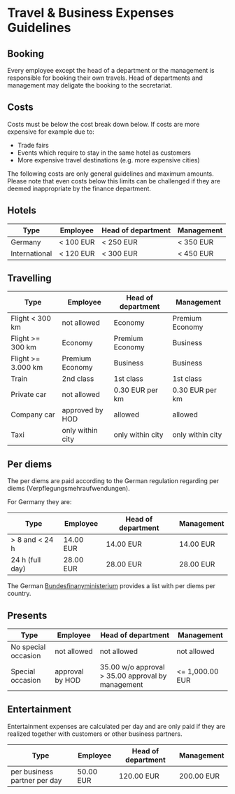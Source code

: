 # Travel & Business Expenses Guidelines

## Booking

Every employee except the head of a department or the management is responsible for booking their own travels. Head of departments and management may deligate the booking to the secretariat.

## Costs

Costs must be below the cost break down below. If costs are more expensive for example due to:

* Trade fairs
* Events which require to stay in the same hotel as customers
* More expensive travel destinations (e.g. more expensive cities)

The following costs are only general guidelines and maximum amounts. Please note that even costs below this limits can be challenged if they are deemed inappropriate by the finance department.

## Hotels

| Type               | Employee          | Head of department   | Management	  |
| ------------------ | ----------------- | -------------------- | --------------- |
| Germany            | < 100 EUR         | < 250 EUR	        | < 350 EUR  	  |
| International      | < 120 EUR         | < 300 EUR	        | < 450 EUR  	  |

## Travelling

| Type               | Employee          | Head of department   | Management	   |
| ------------------ | ----------------- | -------------------- | ---------------- |
| Flight < 300 km    | not allowed       | Economy			    | Premium Economy  |
| Flight >= 300 km   | Economy           | Premium Economy      | Business         |
| Flight >= 3.000 km | Premium Economy   | Business     	    | Business   	   |
| Train              | 2nd class         | 1st class  	        | 1st class  	   |
| Private car        | not allowed       | 0.30 EUR per km      | 0.30 EUR per km  |
| Company car        | approved by HOD   | allowed              | allowed		   |
| Taxi               | only within city  | only within city     | only within city |

## Per diems

The per diems are paid according to the German regulation regarding per diems (Verpflegungsmehraufwendungen). 

For Germany they are:

| Type              | Employee    | Head of department   | Management  |
| ----------------- | ----------- | -------------------- | ----------- |
| > 8 and < 24 h    | 14.00 EUR   | 14.00 EUR            | 14.00 EUR   |
| 24 h (full day)   | 28.00 EUR   | 28.00 EUR            | 28.00 EUR   |

The German [Bundesfinanyministerium](https://www.bundesfinanzministerium.de/Content/DE/Downloads/BMF_Schreiben/Steuerarten/Lohnsteuer/2021-09-27-steuerliche-behandlung-reisekosten-reisekostenverguetungen-2022.pdf?__blob=publicationFile&v=2) provides a list with per diems per country.

## Presents

| Type                 | Employee        | Head of department   | Management  |
| ---------------------| --------------- | -------------------- | ----------- |
| No special occasion  | not allowed     | not allowed          | not allowed |
| Special occasion     | approval by HOD | 35.00 w/o approval > 35.00 approval by management | <= 1,000.00 EUR |

## Entertainment

Entertainment expenses are calculated per day and are only paid if they are realized together with customers or other business partners.

| Type                         | Employee    | Head of department   | Management  |
| ---------------------------- | ----------- | -------------------- | ----------- |
| per business partner per day | 50.00 EUR   | 120.00 EUR           | 200.00 EUR  |

